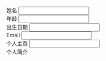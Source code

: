 <!DOCTYPE html>
<html>
	<head>
		<meta charset="utf-8" />
	</head>
	<body>
		<form action="">
		姓名 <input type="text" name="user"><br>
		<label for=age>年龄</label>
		<input name=age id=age type=number min=0 max=100/><br/>
		<label for=birthday>出生日期</label>
		<input name=birthday id=birthday type=number/><br/>
		<label for=email>Email</label>
		<input name=email id=email type=email required /><br/>
		<label for=url>个人主页</label>
		<input name=url id=url type=url /><br/>
		<label for=memo>个人简介</label>
		
		
</body>
</html>
